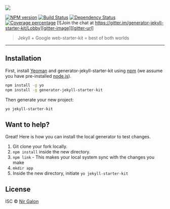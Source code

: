 <img src="https://github.com/nirgn975/jekyll-starter-kit/blob/master/images/jekyll-starter-kit.png" />

[![NPM version][npm-image]][npm-url] [![Build Status][travis-image]][travis-url] [![Dependency Status][daviddm-image]][daviddm-url] [![Coverage percentage][coveralls-image]][coveralls-url] [![Join the chat at https://gitter.im/generator-jekyll-starter-kit/Lobby][gitter-image]][gitter-url]

> Jekyll + Google web-starter-kit = best of both worlds

---

## Installation

First, install [Yeoman](http://yeoman.io) and generator-jekyll-starter-kit using [npm](https://www.npmjs.com/) (we assume you have pre-installed [node.js](https://nodejs.org/)).

```bash
npm install -g yo
npm install -g generator-jekyll-starter-kit
```

Then generate your new project:

```bash
yo jekyll-starter-kit
```

## Want to help?

Great! Here is how you can install the local generator to test changes.

  1. Git clone your fork locally.
  2. `npm install` inside the new directory.
  3. `npm link` - This makes your local system sync with the changes you make
  4. `mkdir app`
  5. Inside the new directory, initiate `yo jekyll-starter-kit`

## License

ISC © [Nir Galon](http://nirgn.com)


[npm-image]: https://badge.fury.io/js/generator-jekyll-starter-kit.svg
[npm-url]: https://npmjs.org/package/generator-jekyll-starter-kit
[travis-image]: https://travis-ci.org/nirgn975/generator-jekyll-starter-kit.svg?branch=master
[travis-url]: https://travis-ci.org/nirgn975/generator-jekyll-starter-kit
[daviddm-image]: https://david-dm.org/nirgn975/generator-jekyll-starter-kit.svg?theme=shields.io
[daviddm-url]: https://david-dm.org/nirgn975/generator-jekyll-starter-kit
[coveralls-image]: https://coveralls.io/repos/nirgn975/generator-jekyll-starter-kit/badge.svg
[coveralls-url]: https://coveralls.io/r/nirgn975/generator-jekyll-starter-kit
[gitter-image]: https://badges.gitter.im/generator-jekyll-starter-kit/Lobby.svg
[gitter-url]: https://gitter.im/generator-jekyll-starter-kit/Lobby?utm_source=badge&utm_medium=badge&utm_campaign=pr-badge&utm_content=badge
